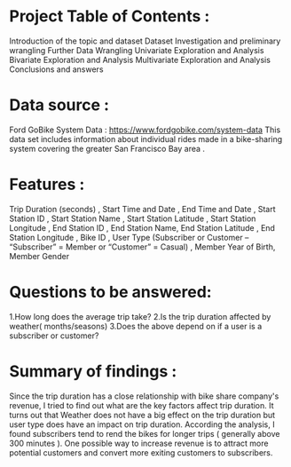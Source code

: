 # Project Table of Contents :
Introduction of the topic and dataset
Dataset Investigation and preliminary wrangling
Further Data Wrangling
Univariate Exploration and Analysis
Bivariate Exploration and Analysis
Multivariate Exploration and Analysis
Conclusions and answers

# Data source :
Ford GoBike System Data : https://www.fordgobike.com/system-data This data set includes information about individual rides made in a bike-sharing system covering the greater San Francisco Bay area .

# Features :
Trip Duration (seconds) , Start Time and Date , End Time and Date , Start Station ID , Start Station Name , Start Station Latitude , Start Station Longitude , End Station ID , End Station Name, End Station Latitude , End Station Longitude , Bike ID , User Type (Subscriber or Customer – “Subscriber” = Member or “Customer” = Casual) , Member Year of Birth, Member Gender

# Questions to be answered:
1.How long does the average trip take?
2.Is the trip duration affected by weather( months/seasons)
3.Does the above depend on if a user is a subscriber or customer?
# Summary of findings :
Since the trip duration has a close relationship with bike share company's revenue, I tried to find out what are the key factors affect trip duration. It turns out that Weather does not have a big effect on the trip duration but user type does have an impact on trip duration. According the analysis, I found subscribers tend to rend the bikes for longer trips ( generally above 300 minutes ). One possible way to increase revenue is to attract more potential customers and convert more exiting customers to subscribers.
